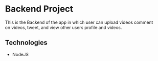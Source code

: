 # Backend Project
This is the Backend of the app in which user can upload videos comment on videos, tweet, and view other users profile and videos.

## Technologies 
- NodeJS